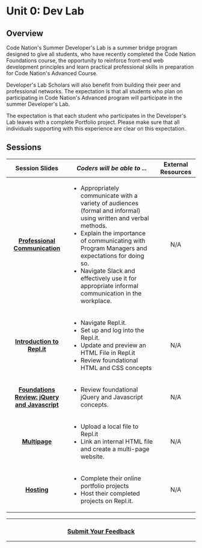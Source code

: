 # Unit 0: Dev Lab

## Overview
Code Nation's Summer Developer's Lab is a summer bridge program designed to give all students, who have recently completed the Code Nation Foundations course, the opportunity to reinforce front-end web development principles and learn practical professional skills in preparation for Code Nation's Advanced Course. 

Developer's Lab Scholars will also benefit from building their peer and professional networks. The expectation is that all students who plan on participating in Code Nation's Advanced program will participate in the summer Developer's Lab.

The expectation is that each student who participates in the Developer's Lab leaves with a complete Portfolio project. Please make sure that all individuals supporting with this experience are clear on this expectation.

## Sessions 
|Session Slides|*Coders will be able to ...*|External Resources|
|:-------:|-------|:-------:|
|[**Professional Communication**](https://docs.google.com/presentation/d/1PtOzybYXtLYTwYU3Rj-nh6ep8t0kx8KVtlgAV0w7cAs/edit#slide=id.g21f4a1db3e_0_0)| <ul><li>Appropriately communicate with a variety of audiences (formal and informal) using written and verbal methods.</li><li>Explain the importance of communicating with Program Managers and expectations for doing so.</li><li>Navigate Slack and effectively use it for appropriate informal communication in the workplace.</li>|N/A|
| [**Introduction to Repl.it**](https://docs.google.com/presentation/d/1gvKibg_C0qBHkMCpB24RvLQxj2tcTIcHZ1NEjqF75ZU/edit#slide=id.g21f4a1db3e_0_0)|<ul><li>Navigate Repl.it.</li><li>Set up and log into the Repl.it.</li><li>Update and preview an HTML File in Repl.it</li><li>Review foundational HTML and CSS concepts</li></ul>|N/A|
| [**Foundations Review: jQuery and Javascript**](https://docs.google.com/presentation/d/1Zb53jUCflxIkmktNbqJuKbVSec2Ynm5ftJNgcS2KW4M/edit#slide=id.g1e5d962375_0_46)|<ul><li>Review foundational jQuery and Javascript concepts.</li></ul>|N/A|
 |[**Multipage**](https://docs.google.com/presentation/d/1SdV70U8KfA3x5wMx2lkfvxQ_SqgAwtXm8CyaT_UQGcA/edit#slide=id.g21f4a1db3e_0_0)|<ul><li>Upload a local file to Repl.it</li><li>Link an internal HTML file and create a multi-page website.</li></ul>|N/A|
  |[**Hosting**](https://docs.google.com/presentation/d/1j4d3gnli7h3oWpG0GVAv4-yu6zvfHehWPl40F0B7MuU/edit#slide=id.g21f4a1db3e_0_0)|<ul><li>Complete their online portfolio projects</li><li>Host their completed projects on Repl.it.</li></ul>|N/A|



----
<h3 align="center"><a href="https://docs.google.com/forms/d/e/1FAIpQLSeLpI-m6UKvIxk97F8R1iidFRaYXJ3dfcUuIjx2Pz0WMfO1SA/viewform">Submit Your Feedback</a>  </h3>

----
